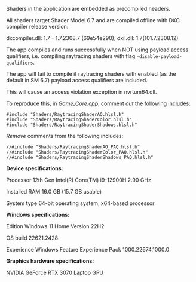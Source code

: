 Shaders in the application are embedded as precompiled headers.

All shaders target Shader Model 6.7 and are compiled offline with DXC compiler release version:

dxcompiler.dll: 1.7 - 1.7.2308.7 (69e54e290); dxil.dll: 1.7(101.7.2308.12)

The app compiles and runs successfully when NOT using payload access qualifiers, i.e. compiling raytracing shaders with flag `-disable-payload-qualifiers`.

The app will fail to compile if raytracing shaders with enabled (as the default in SM 6.7) payload access qualifiers are included.

This will cause an access violation exception in nvrtum64.dll.

To reproduce this, in _Game_Core.cpp_, comment *out* the following includes:
```
#include "Shaders/RaytracingShaderAO.hlsl.h"
#include "Shaders/RaytracingShaderColor.hlsl.h"
#include "Shaders/RaytracingShaderShadows.hlsl.h"
```

*Remove* comments from the following includes:
```
//#include "Shaders/RaytracingShaderAO_PAQ.hlsl.h"
//#include "Shaders/RaytracingShaderColor_PAQ.hlsl.h"
//#include "Shaders/RaytracingShaderShadows_PAQ.hlsl.h"
```
**Device specifications:**

Processor	12th Gen Intel(R) Core(TM) i9-12900H   2.90 GHz

Installed RAM	16.0 GB (15.7 GB usable)

System type	64-bit operating system, x64-based processor

**Windows specifications:**

Edition	Windows 11 Home
Version	22H2

OS build	22621.2428

Experience	Windows Feature Experience Pack 1000.22674.1000.0

**Graphics hardware specifications:**

NVIDIA GeForce RTX 3070 Laptop GPU
